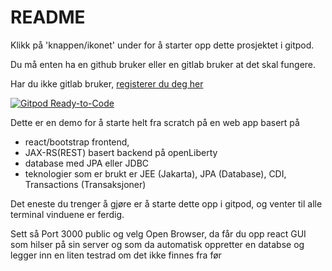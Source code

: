 # README #

Klikk på 'knappen/ikonet' under for å starter opp dette prosjektet i gitpod. 

Du må enten ha en github bruker eller en gitlab bruker at det skal fungere.

Har du ikke gitlab bruker, [registerer du deg her](https://gitlab.com/users/sign_up)

[![Gitpod Ready-to-Code](https://img.shields.io/badge/Gitpod-Ready--to--Code-blue?logo=gitpod)](https://gitpod.io/#https://github.com/bwa/demo-app/)

Dette er en demo for å starte helt fra scratch på en web app basert på 

- react/bootstrap frontend, 
- JAX-RS(REST) basert backend på openLiberty
- database med JPA eller JDBC
- teknologier som er brukt er JEE (Jakarta), JPA (Database), CDI, Transactions (Transaksjoner)



Det eneste du trenger å gjøre er å starte dette opp i gitpod, og venter til alle terminal vinduene er ferdig.

Sett så Port 3000 public og velg Open Browser, da får du opp react GUI som hilser på sin server og som da automatisk oppretter en databse og legger inn en liten testrad om det ikke finnes fra før
